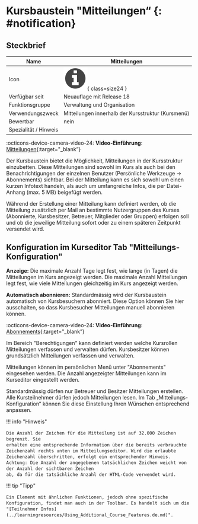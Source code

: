 # Kursbaustein "Mitteilungen“ {: #notification}


## Steckbrief

Name | Mitteilungen
---------|----------
Icon | ![Mitteilungen Icon](assets/infomessage.png){ class=size24  }
Verfügbar seit | Neuauflage mit Release 18
Funktionsgruppe | Verwaltung und Organisation
Verwendungszweck | Mitteilungen innerhalb der Kursstruktur (Kursmenü)
Bewertbar | nein
Spezialität / Hinweis |



:octicons-device-camera-video-24: **Video-Einführung**: [Mitteilungen](<https://www.youtube.com/embed/3tAj19Avfkk>){:target="_blank”}

Der Kursbaustein bietet die Möglichkeit, Mitteilungen in der Kursstruktur
einzubetten. Diese Mitteilungen sind sowohl im Kurs als auch bei den
Benachrichtigungen der einzelnen Benutzer (Persönliche Werkzeuge -> Abonnements) sichtbar. Bei der Mitteilung kann es
sich sowohl um einen kurzen Infotext handeln, als auch um umfangreiche Infos,
die per Datei-Anhang (max. 5 MB) beigefügt werden. 

Während der Erstellung
einer Mitteilung kann definiert werden, ob die Mitteilung zusätzlich per Mail
an bestimmte Nutzergruppen des Kurses (Abonnierte, Kursbesitzer, Betreuer,
Mitglieder oder Gruppen) erfolgen soll und ob die jeweilige Mitteilung sofort oder zu einem späteren Zeitpunkt versendet wird.

## Konfiguration im Kurseditor Tab "Mitteilungs-Konfiguration"

 **Anzeige:** Die maximale Anzahl Tage legt fest, wie lange (in Tagen) die
Mitteilungen im Kurs angezeigt werden. Die maximale Anzahl Mitteilungen legt
fest, wie viele Mitteilungen gleichzeitig im Kurs angezeigt werden.

 **Automatisch abonnieren:** Standardmässig wird der Kursbaustein automatisch
von Kursbesuchern abonniert. Diese Option können Sie hier ausschalten, so dass
Kursbesucher Mitteilungen manuell abonnieren können.

:octicons-device-camera-video-24: **Video-Einführung**: [Abonnements](<https://www.youtube.com/embed/h9gOqt7TR7Q>){:target="_blank”}

Im Bereich "Berechtigungen" kann definiert werden welche Kursrollen Mitteilungen verfassen und verwalten dürfen. Kursbesitzer können grundsätzlich Mitteilungen verfassen und verwalten.

Mitteilungen können im persönlichen Menü unter "Abonnements" eingesehen
werden. Die Anzahl angezeigter Mitteilungen kann im Kurseditor eingestellt
werden.

Standardmässig dürfen nur Betreuer und Besitzer Mitteilungen erstellen. Alle
Kursteilnehmer dürfen jedoch Mitteilungen lesen. Im Tab „Mitteilungs-
Konfiguration“ können Sie diese Einstellung Ihren Wünschen entsprechend
anpassen.

!!! info "Hinweis"

    Die Anzahl der Zeichen für die Mitteilung ist auf 32.000 Zeichen begrenzt. Sie
    erhalten eine entsprechende Information über die bereits verbrauchte
    Zeichenzahl rechts unten im Mitteilungseditor. Wird die erlaubte Zeichenzahl überschritten, erfolgt ein entsprechender Hinweis. Achtung: Die Anzahl der angegebenen tatsächlichen Zeichen weicht von der Anzahl der sichtbaren Zeichen
    ab, da für die tatsächliche Anzahl der HTML-Code verwendet wird.

!!! tip "Tipp"

    Ein Element mit ähnlichen Funktionen, jedoch ohne spezifische Konfiguration, findet man auch in der Toolbar. Es handelt sich um die "[Teilnehmer Infos](../learningresources/Using_Additional_Course_Features.de.md)".
